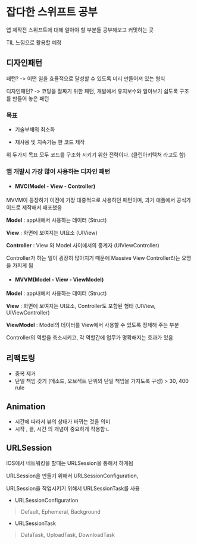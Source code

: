 # 잡다한 스위프트 공부

앱 제작전 스위프트에 대해 알아야 할 부분들 공부해보고 커밋하는 곳

TIL 느낌으로 활용할 예정


## 디자인패턴

패턴? -> 어떤 일을 효율적으로 달성할 수 있도록 미리 만들어져 있는 형식

디자인패턴? -> 코딩을 잘짜기 위한 패턴, 개발에서 유지보수와 알아보기 쉽도록 구조를 만들어 놓은 패턴

### 목표

- 기술부채의 최소화

- 재사용 및 지속가능 한 코드 제작

위 두가지 목표 모두 코드를 구조화 시키기 위한 전략이다. (클린아키텍쳐 라고도 함)

### 앱 개발시 가장 많이 사용하는 디자인 패턴

- #### MVC(Model - View - Controller)

MVVM이 등장하기 이전에 가장 대중적으로 사용하던 패턴이며, 과거 애플에서 공식가이드로 제작해서 배포했음

**Model** : app내에서 사용하는 데이터 (Struct)

**View** : 화면에 보여지는 UI요소 (UIView)

**Controller** : View 와 Model 사이에서의 중계자 (UIViewController)

Controller가 하는 일이 굉장히 많아지기 때문에 Massive View Controller라는 오명을 가지게 됨



- #### MVVM(Model - View - ViewModel)

**Model** : app내에서 사용하는 데이터 (Struct)

**View** : 화면에 보여지는 UI요소, Controller도 포함된 형태 (UIView, UIViewController)

**ViewModel** : Model의 데이터를 View에서 사용할 수 있도록 정제해 주는 부분

Controller의 역할을 축소시키고, 각 역할간에 업무가 명확해지는 효과가 있음



## 리팩토링

- 중복 제거
- 단일 책임 갖기 (메소드, 오브젝트 단위의 단일 책임을 가지도록 구성) > 30, 400 rule



## Animation

- 시간에 따라서 뷰의 상태가 바뀌는 것을 의미
- 시작 , 끝, 시간 의 개념이 중요하게 작용함ㄴ



## URLSession

IOS에서 네트워킹을 할때는 URLSession을 통해서 하게됨

URLSession을 만들기 위해서 URLSessionConfiguration, 

URLSession을 작업시키기 위해서 URLSessionTask를 사용 

- URLSessionConfiguration 

> Default, Ephemeral, Background

- URLSessionTask

> DataTask, UploadTask, DownloadTask

